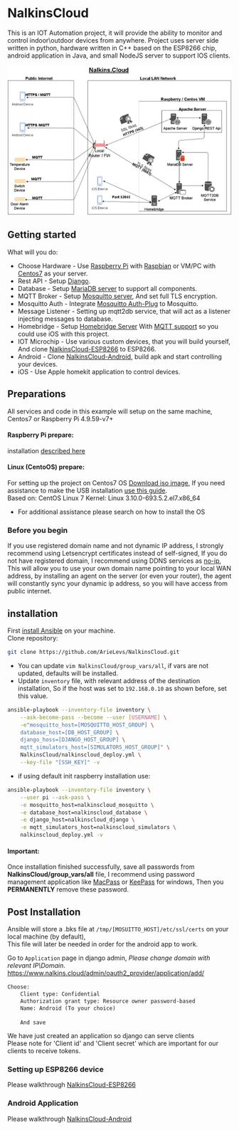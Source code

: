 NalkinsCloud
============
This is an IOT Automation project, 
it will provide the ability to monitor and control indoor\outdoor devices from anywhere.
Project uses server side written in python, 
hardware written in C++ based on the ESP8266 chip, 
android application in Java, and small NodeJS server to support IOS clients.

![](docs/NalkingCloudDiagram.png)

Getting started
---------------
What will you do:
* Choose Hardware   - Use [Raspberry Pi](https://www.raspberrypi.org/learning/hardware-guide/) 
    with [Raspbian](https://www.raspberrypi.org/downloads/raspbian/)
    or VM/PC with [Centos7](https://www.centos.org/download/) as your server.
* Rest API          - Setup [Django](https://www.djangoproject.com/).
* Database          - Setup [MariaDB server](https://mariadb.org/) to support all components.
* MQTT Broker       - Setup [Mosquitto server](https://mosquitto.org/), And set full TLS encryption.
* Mosquitto Auth    - Integrate [Mosquitto Auth-Plug](https://github.com/jpmens/mosquitto-auth-plug) to Mosquitto.
* Message Listener  - Setting up mqtt2db service, that will act as a listener injecting messages to database.
* Homebridge        - Setup [Homebridge Server](https://github.com/nfarina/homebridge) 
    With [MQTT support](https://github.com/cflurin/homebridge-mqtt) 
    so you could use iOS with this project.
* IOT Microchip     - Use various custom devices, that you will build yourself, 
    And clone [NalkinsCloud-ESP8266](https://github.com/ArieLevs/NalkinsCloud-ESP8266) to ESP8266.
* Android           - Clone [NalkinsCloud-Android](https://github.com/ArieLevs/NalkinsCloud-Android), 
    build apk and start controlling your devices.
* iOS               - Use Apple homekit application to control devices.


Preparations
------------
All services and code in this example will setup on the same machine, Centos7 or Raspberry Pi 4.9.59-v7+

#### Raspberry Pi prepare:
installation [described here](https://github.com/ArieLevs/NalkinsCloud/blob/master/README_Raspberry.md)


#### Linux (CentoOS) prepare:
For setting up the project on Centos7 OS [Download iso image](https://www.centos.org/download/),
If you need assistance to make the USB installation [use this guide](https://wiki.centos.org/HowTos/InstallFromUSBkey).  
Based on: CentOS Linux 7 Kernel: Linux 3.10.0-693.5.2.el7.x86_64

- For additional assistance please search on how to install the OS

### Before you begin
If you use registered domain name and not dynamic IP address, 
I strongly recommend using Letsencrypt certificates instead of self-signed,
If you do not have registered domain, 
I recommend using DDNS services as [no-ip](https://www.noip.com/remote-access), 
This will allow you to use your own domain name pointing to your local WAN address,
by installing an agent on the server (or even your router), 
the agent will constantly sync your dynamic ip address,
so you will have access from public internet.

installation
------------
First [install Ansible](https://docs.ansible.com/ansible/latest/installation_guide/intro_installation.html) on your machine.  
Clone repository:
```bash
git clone https://github.com/ArieLevs/NalkinsCloud.git
```

* You can update `vim NalkinsCloud/group_vars/all`, if vars are not updated, defaults will be installed.
* Update `inventory` file, with relevant address of the destination installation,
  So if the host was set to `192.168.0.10` as shown before, set this value.
```bash
ansible-playbook --inventory-file inventory \
    --ask-become-pass --become --user [USERNAME] \
    -e"mosquitto_host=[MOSQUITTO_HOST_GROUP] \
    database_host=[DB_HOST_GROUP] \
    django_hoss=[DJANGO_HOST_GROUP] \
    mqtt_simulators_host=[SIMULATORS_HOST_GROUP]" \
    NalkinsCloud/nalkinscloud_deploy.yml \
    --key-file "[SSH_KEY]" -v
```

* if using default init raspberry installation use:
```bash
ansible-playbook --inventory-file inventory \
    --user pi --ask-pass \
    -e mosquitto_host=nalkinscloud_mosquitto \
    -e database_host=nalkinscloud_database \
    -e django_host=nalkinscloud_django \
    -e mqtt_simulators_host=nalkinscloud_simulators \
    nalkinscloud_deploy.yml -v
```

#### Important:
Once installation finished successfully, save all passwords from **NalkinsCloud/group_vars/all** file, 
I recommend using password management application like [MacPass](https://github.com/MacPass/MacPass) 
or [KeePass](https://keepass.info/) for windows, 
Then you **PERMANENTLY** remove these password.

Post Installation
-----------------
Ansible will store a .bks file at `/tmp/[MOSUITTO_HOST]/etc/ssl/certs` on your local machine (by default),  
This file will later be needed in order for the android app to work.

Go to `Application` page in django admin, *Please change domain with relevant IP\Domain*.
	https://www.nalkins.cloud/admin/oauth2_provider/application/add/ 
```
Choose:
	Client type: Confidential
	Authorization grant type: Resource owner password-based
	Name: Android (To your choice)
	
	And save
```
We have just created an application so django can serve clients  
Please note for 'Client id' and 'Client secret' which are important for our clients to receive tokens.

### Setting up ESP8266 device
Please walkthrough [NalkinsCloud-ESP8266](https://github.com/ArieLevs/NalkinsCloud-ESP8266)

### Android Application
Please walkthrough [NalkinsCloud-Android](https://github.com/ArieLevs/NalkinsCloud-Android)

